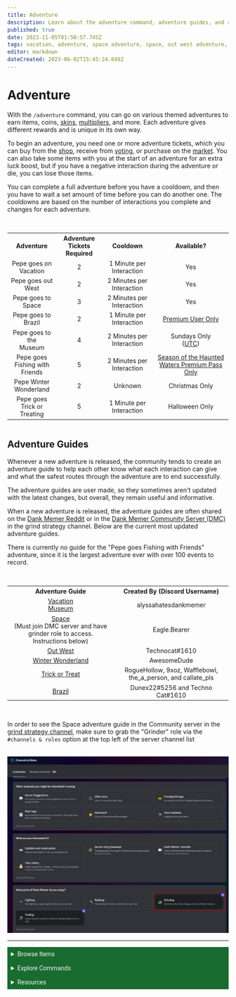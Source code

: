 ```yaml
---
title: Adventure
description: Learn about the adventure command, adventure guides, and rewards.
published: true
date: 2023-11-05T01:50:57.745Z
tags: vacation, adventure, space adventure, space, out west adventure, out west, brazil adventure, brazil, brasil, vacation adventure, pepe holidays, pepe winter wonderland, pepe goes trick or treating, pepe goes to the museum, pepe goes on vacation, pepe goes to brazil, halloween adventure, skins adventure, adventure guides, dank memer wiki, dankmemer wiki
editor: markdown
dateCreated: 2023-06-02T15:45:24.049Z
---
```


# Adventure
With the `/adventure` command, you can go on various themed adventures to earn items, coins, <a href="/Bot-features/Currency-Commands/Skins" target="_blank">skins</a>, <a href="/Bot-features/Currency-Commands/Multipliers" target="_blank">multipliers</a>, and more. 
Each adventure gives different rewards and is unique in its own way.

To begin an adventure, you need one or more adventure tickets, which you can buy from the <a href="/Bot-features/Currency-Commands/Basic-Commands#Shop" target="_blank">shop</a>, receive from <a href="/About-Dank-Memer/Vote" target="_blank">voting</a>, or purchase on the <a href="/Bot-features/Currency-Commands/Market" target="_blank">market</a>. You can also take some items with you at the start of an adventure for an extra luck boost, but if you have a negative interaction during the adventure or die, you can lose those items.

You can complete a full adventure before you have a cooldown, and then you have to wait a set amount of time before you can do another one. The cooldowns are based on the number of interactions you complete and changes for each adventure. 

<br>
<div style="overflow-x: auto;">
<center>
  <table >
    <th>Adventure </th>
    <th>Adventure Tickets <br> Required</th>
    <th>Cooldown</th>
    <th>Available?</th>
    <tr align=center>
      <td>Pepe goes on <br> Vacation</td>
      <td>2</td>
      <td>1 Minute per Interaction</td>
      <td>Yes</td>
    </tr>
    <tr align=center>
      <td>Pepe goes out <br> West</td>
      <td>2</td>
      <td>2 Minutes per Interaction</td>
      <td>Yes</td>
    </tr>
        <tr align=center>
      <td>Pepe goes to <br> Space </td>
      <td>3</td>
      <td>2 Minutes per Interaction</td>
      <td>Yes</td>
    </tr>
        <tr align=center>
      <td>Pepe goes to <br> Brazil</td>
      <td>2</td>
      <td>1 Minute per Interaction</td>
      <td><a href="/About-Dank-Memer/Premium-users" target="_blank">Premium User Only</a></td>
    </tr>
        <tr align=center>
      <td>Pepe goes to the <br> Museum</td>
      <td>4</td>
      <td>2 Minutes per Interaction</td>
      <td>Sundays Only <br> (<a href="https://www.timeanddate.com/worldclock/timezone/utc" target="_blank">UTC</a>)</td>
    </tr>
        <tr align=center>
      <td>Pepe goes <br> Fishing with Friends</td>
      <td>5</td>
      <td>2 Minutes per Interaction</td>
      <td><a href="/Bot-features/Currency-Commands/Grind-Commands/Fishing/Haunted" target="_blank">Season of the Haunted Waters Premium Pass Only</a></td>
    </tr>
        <tr align=center>
      <td>Pepe Winter <br> Wonderland</td>
      <td>2</td>
      <td>Unknown</td>
      <td>Christmas Only</td>
    </tr>
    <tr align=center>
      <td>Pepe goes <br> Trick or Treating</td>
      <td>5</td>
      <td>1 Minute per Interaction</td>
      <td>Halloween Only</td>
    </tr>
  </table>
  </center>
</div>



## Adventure Guides
Whenever a new adventure is released, the community tends to create an adventure guide to help each other know what each interaction can give and what the safest routes through the adventure are to end successfully.

The adventure guides are user made, so they sometimes aren't updated with the latest changes, but overall, they remain useful and informative. 

When a new adventure is released, the adventure guides are often shared on the <a href="https://www.reddit.com/r/dankmemer/" target="_blank">Dank Memer Reddit</a> or in the <a href="https://discord.gg/memers" target="_blank">Dank Memer Community Server (DMC)</a> in the grind strategy channel. Below are the current most updated adventure guides.

There is currently no guide for the "Pepe goes Fishing with Friends" adventure, since it is the largest adventure ever with over 100 events to record.

<br>
<center>
  <table>
    <th>Adventure Guide</th>
    <th>Created By (Discord Username)</th>
    <tr align=center>
      <td><a href="https://docs.google.com/spreadsheets/d/1MffBQskdCKXu3zCx9smLc_MepKg_BKldL7X5yhF0xr4/edit?usp=sharing" target="_blank">Vacation</a> <br> <a href="https://docs.google.com/spreadsheets/d/1MffBQskdCKXu3zCx9smLc_MepKg_BKldL7X5yhF0xr4/edit?usp=sharing" target="_blank">Museum</a></td>
      <td>alyssahatesdankmemer</td>
    </tr>
    <tr align=center>
      <td><a href="https://discord.com/channels/682809584985178135/1091017663054098573/1145313952235016192">Space</a> <br> (Must join DMC server and have grinder role to access. Instructions below) </td>
      <td>Eagle.Bearer</td>    
    </tr>
    <tr>
   	<tr align=center>
      <td><a href="https://docs.google.com/spreadsheets/d/1LVzQiBcTHRWL1_ZFzxs7j3mz1nzS2BDP-um5E6d24MA/edit?usp=sharing">Out West</a></td>
      <td>Technocat#1610</td>
    </tr>
    <tr>
    <tr align=center>
      <td><a href="https://docs.google.com/spreadsheets/d/14AC-mmYNMrcdDGxfG2Nv0OAwq-Pkth1SIJuW3ADSXYQ/edit#gid=806653247" target="_blank">Winter Wonderland </a></td>
      <td>AwesomeDude</td>
         	<tr align=center>
      <td><a href="https://docs.google.com/spreadsheets/d/14AC-mmYNMrcdDGxfG2Nv0OAwq-Pkth1SIJuW3ADSXYQ/edit#gid=806653247" target="_blank">Trick or Treat</a></td>
      <td>      RogueHollow, 9xoz, Wafflebowl, the_a_person, and callate_pls</td>
    </tr>
        <tr align=center>
      <td>
        <a href="https://docs.google.com/spreadsheets/d/1PQmwyLPm1dxTNidvPlMfwV-xmGi1_3mjPLk-QCDXlNE/edit#gid=0" target="_blank">Brazil</a><br></td>
      <td>Dunex22#5256 and Techno Cat#1610</td>
    </tr>
  </table>
  </center>
<br>

 In order to see the Space adventure guide in the Community server in the <a href="https://discord.com/channels/682809584985178135/1091017663054098573" target="_blank">grind strategy channel</a>, make sure to grab the "Grinder" role via the `#channels & roles` option at the top left of the server channel list</font>

<br>
<center>
  <img src="/bot-features/grinding/grinding.png" alt="Channels and Roles page in DMC." width=1069>
  </center>
  


---


<body>
  <details closed>
    <summary style="background-color:#196b2f; color:#F5F5F5; font: 14px Roboto; padding: 8px;">Browse Items</summary>
      <div style="text-align: center;">  
      <p style="font: 12px Roboto; padding: 0 8px 3px 8px;">
          <a href="/Items/Collectables" target="_blank">Collectables</a> &#x2022; <a href="/Items/Consumables" target="_blank">Consumables</a> &#x2022; <a href="/Items/Drops" target="_blank">Drops</a> &#x2022; <a href="/Items/Lootboxes" target="_blank">Lootboxes</a> &#x2022; <a href="/Items/Packs" target="_blank">Packs</a> &#x2022; <a href="/Items/Power-ups" target="_blank">Power-ups</a> &#x2022; <a href="/Items/Sellables" target="_blank">Sellables</a> &#x2022; <a href="/Items/Tools" target="_blank">Tools</a>
        </p>
         </div>
    </details>
</body>

<body>
  <details closed>
    <summary style="background-color:#196b2f; color:#F5F5F5; font: 14px Roboto; padding: 8px;">Explore Commands</summary>
    <details>
      <summary style="background-color:#72ad70; color:#000000; font: 12px Roboto; padding: 8px;">Currency Commands</summary>
      <div style="text-align: center;"> 
      <p style="font: 12px Roboto; padding: 0 8px 3px 8px;"> <a href="/Bot-features/Currency-Commands/Achievements" target="_blank">Achievements</a> &#x2022; <a href="/Bot-features/Currency-Commands/Advancements" target="_blank">Advancements - (</a> <a href="/Bot-features/Currency-Commands/Advancements#LevelRewards" target="_blank">Levels</a>, <a href="/Bot-features/Currency-Commands/Advancements#Omega" target="_blank">Omega</a>, <a href="/Bot-features/Currency-Commands/Advancements#Prestige" target="_blank">Prestige</a>, <a href="/Bot-features/Currency-Commands/Advancements/Upgrades" target="_blank">Upgrades</a>, <a href="/Bot-features/Currency-Commands/Advancements#Vote" target="_blank"> Vote</a>) <br> <a href="/Bot-features/Currency-Commands/Adventure" target="_blank">Adventure</a> &#x2022; <a href="/Bot-features/Currency-Commands/Badges" target="_blank">Badges</a> &#x2022; <a href="/Bot-features/Currency-Commands/Basic-Commands#Balance" target="_blank">Balance</a> &#x2022; <a href="/Bot-features/Currency-Commands/Rob-and-Heist#Bankrob" target="_blank">Bankrob</a> &#x2022; <a href="/Bot-features/Currency-Commands/Grind-Commands#Beg" target="_blank">Beg</a> &#x2022; <a href="/Bot-features/Currency-Commands/Bundles" target="_blank">Bundles</a> &#x2022; <a href="/Bot-features/Fun-Games-Image/Fun-and-Images#Compare" target="_blank">Compare</a> &#x2022; <a href="/Bot-features/Currency-Commands/Basic-Commands#Craft" target="_blank">Craft</a> &#x2022; <a href="/Bot-features/Currency-Commands/Grind-Commands#Crime" target="_blank">Crime</a> <br><a href="/Bot-features/Currency-Commands/Basic-Commands#Currencylog" target="_blank">Currencylog</a> &#x2022; <a href="/Bot-features/Currency-Commands/Basic-Commands#Daily" target="_blank">Daily</a> &#x2022; <a href="/Bot-features/Currency-Commands/Basic-Commands#Deposit" target="_blank">Deposit</a> &#x2022; <a href="/Bot-features/Currency-Commands/Grind-Commands#Dig" target="_blank">Dig</a> &#x2022; <a href="/Items/Drops" target="_blank">Drops</a> &#x2022; <a href="/Bot-features/Currency-Commands/Farm" target="_blank">Farm</a> &#x2022; <a href="/Bot-features/Currency-Commands/Grind-Commands#Fish" target="_blank">Fish</a> &#x2022; <a href="/Bot-features/Currency-Commands/Friends" target="_blank">Friends</a> &#x2022; <a href="/Bot-features/Currency-Commands/Serverevents-and-Giveaways#Giveaways" target="_blank">Giveaway</a> &#x2022; <a href="/Bot-features/Currency-Commands/Grind-Commands#Highlow" target="_blank">Highlow</a> <br> <a href="/Bot-features/Currency-Commands/Grind-Commands#Hunt" target="_blank">Hunt</a> &#x2022; <a href="/Bot-features/Currency-Commands/Basic-Commands#Inventory" target="_blank">Inventory</a> &#x2022; <a href="/Bot-features/Currency-Commands/Basic-Commands#Item" target="_blank">Item</a> &#x2022; <a href="/Bot-features/Currency-Commands/Leaderboards" target="_blank">Leaderboard</a> &#x2022; <a href="/Bot-features/Currency-Commands/Lotteries" target="_blank">Lottery</a> &#x2022; <a href="/Bot-features/Currency-Commands/Market" target="_blank">Market</a> &#x2022; <a href="/Bot-features/Currency-Commands/Marriage" target="_blank">Marriage</a> &#x2022; <a href="/Bot-features/Currency-Commands/Advancements/Upgrades#Monthly" target="_blank">Monthly</a> <br> <a href="/Bot-features/Currency-Commands/Multipliers" target="_blank">Multipliers</a> &#x2022; <a href="/Bot-features/Currency-Commands/Basic-Commands#Notifications" target="_blank">Notifications</a> &#x2022; <a href="/Bot-features/Currency-Commands/Pets" target="_blank">Pets</a>  &#x2022; <a href="/Bot-features/Currency-Commands/Grind-Commands#Postmemes" target="_blank">Postmemes</a> &#x2022; <a href="/Bot-features/Currency-Commands/Basic-Commands/Profile" target="_blank">Profile</a> &#x2022; <a href="/Bot-features/Currency-Commands/Quests" target="_blank">Quests</a> &#x2022; <a href="/Bot-features/Currency-Commands/Basic-Commands#Remove" target="_blank">Remove</a> &#x2022; <a href="/Bot-features/Currency-Commands/Rob-and-Heist#Rob" target="_blank">Rob</a> <br> <a href="/Bot-features/Currency-Commands/Grind-Commands#Scratch" target="_blank">Scratch</a> &#x2022; <a href="/Bot-features/Currency-Commands/Grind-Commands#Search" target="_blank">Search</a> &#x2022; <a href="/Bot-features/Currency-Commands/Serverevents-and-Giveaways#Serverevents" target="_blank">Serverevents</a> &#x2022; <a href="/Bot-features/Currency-Commands/Basic-Commands#Shop" target="_blank">Shop</a> &#x2022; <a href="/Bot-features/Currency-Commands/Basic-Commands/Profile#Showcase" target="_blank">Showcase</a> &#x2022; <a href="/Bot-features/Currency-Commands/Skins" target="_blank">Skins</a> &#x2022; <a href="/Bot-features/Currency-Commands/Grind-Commands#Stream" target="_blank">Stream</a> &#x2022; <a href="/Bot-features/Utility-and-Config-Commands/Utility-Commands#Taxcalc" target="_blank">Taxcalc</a> <br> <a href="/Bot-features/Currency-Commands/Basic-Commands/Profile#Titles" target="_blank">Title</a> &#x2022; <a href="/Bot-features/Currency-Commands/Basic-Commands#Use" target="_blank">Use</a> &#x2022; <a href="/Bot-features/Currency-Commands/Basic-Commands#Vacation" target="_blank">Vacation</a> &#x2022; <a href="/Bot-features/Fun-Games-Image/Games-and-Wagers#Wagers" target="_blank">Wager</a> &#x2022; <a href="/About-Dank-Memer/Premium-users#Weekly" target="_blank">Weekly</a> &#x2022; <a href="/Bot-features/Currency-Commands/Basic-Commands#Withdraw" target="_blank">Withdraw</a> &#x2022; <a href="/Bot-features/Currency-Commands/Work" target="_blank">Work</a> </p>
      </div>
    </details>
    <details>
      <summary style="background-color:#72ad70; color:#000000; font: 12px Roboto; padding: 8px;">Fun, Game, and Image Commands</summary>
      <div style="text-align: center;"> 
      <p style="font: 12px Roboto; padding: 0 8px 3px 8px;"><a href="/Bot-features/Fun-Games-Image/Fun-and-Images#Ball" target="_blank">8ball</a> &#x2022; <a href="/Bot-features/Fun-Games-Image/Fun-and-Images#Animals" target="_blank">Animals</a> &#x2022;  <a href="/Bot-features/Fun-Games-Image/Fun-and-Images#Clap" target="_blank">Clap</a> &#x2022; <a href="/Bot-features/Fun-Games-Image/Games-and-Wagers#Fight" target="_blank">Fight</a> &#x2022; <a href="/Bot-features/Fun-Games-Image/Games-and-Wagers#Games" target="_blank">Game</a> &#x2022; <a href="/Bot-features/Fun-Games-Image/Fun-and-Images#Image" target="_blank">Image</a> &#x2022;  <a href="/Bot-features/Fun-Games-Image/Fun-and-Images#Meme" target="_blank">Meme</a> &#x2022;  <a href="/Bot-features/Fun-Games-Image/Fun-and-Images#Rate" target="_blank">Rate</a> &#x2022; <a href="/Bot-features/Fun-Games-Image/Fun-and-Images#Trivia" target="_blank">Trivia</a> &#x2022;  <a href="/Bot-features/Fun-Games-Image/Fun-and-Images#Xkcd" target="_blank">Xkcd</a> </p>
      </div>
    </details>
    <details>
      <summary style="background-color:#72ad70; color:#000000; font: 12px Roboto,sans-serif; padding: 8px;">Utility and Config Commands</summary>
      <div style="text-align: center;"> 
      <p style="font: 12px Roboto; padding: 0 8px 3px 8px;">
        <a href="/Bot-features/Utility-and-Config-Commands/Config-Commands#Alert" target="_blank">Alert</a> &#x2022; <a href="/Bot-features/Utility-and-Config-Commands/Config-Commands#Audit" target="_blank">Audit</a> &#x2022; <a href="/Bot-features/Utility-and-Config-Commands/Config-Commands#Automeme" target="_blank">Automeme</a> &#x2022; <a href="/Bot-features/Utility-and-Config-Commands/Config-Commands#Block" target="_blank">Block</a> &#x2022; <a href="/Bot-features/Utility-and-Config-Commands/Config-Commands#Disableuse" target="_blank">Disableuse</a> &#x2022; <a href="/Bot-features/Utility-and-Config-Commands/Config-Commands#Flow" target="_blank">Flow</a> &#x2022; <a href="/Resources/help" target="_blank">Help</a> &#x2022; <a href="/Bot-features/Utility-and-Config-Commands/Utility-Commands#Invite" target="_blank">Invite</a> &#x2022; <a href="/About-Dank-Memer/About-the-bot#Partners" target="_blank">Partners</a> &#x2022; <a href="/Bot-features/Utility-and-Config-Commands/Utility-Commands#Ping" target="_blank">Ping</a> <br> <a href="/About-Dank-Memer/Premium-users#PremiumCommands" target="_blank">Premium</a> &#x2022; <a href="/Bot-features/Utility-and-Config-Commands/Utility-Commands#Reminders" target="_blank">Reminder</a> &#x2022; <a href="/Resources/Reports-and-appeals" target="_blank">Report</a> &#x2022; <a href="/Bot-features/Utility-and-Config-Commands/Utility-Commands#Reset" target="_blank">Resetmydata</a> &#x2022; <a href="/Bot-features/Utility-and-Config-Commands/Config-Commands#ServerSettings" target="_blank">Serversettings</a> &#x2022; <a href="/Bot-features/Utility-and-Config-Commands/Config-Commands#Settings" target="_blank">Settings</a> &#x2022; <a href="/Bot-features/Utility-and-Config-Commands/Utility-Commands#Usage" target="_blank">Usage</a> &#x2022; <a href="/About-Dank-Memer/Vote" target="_blank">Vote</a></p>
      </div>
    </details>
  </details>
</body>
    

<body>
  <details closed>
    <summary style="background-color:#196b2f; color:#F5F5F5; font: 14px Roboto, sans-serif; padding: 8px;">Resources</summary>
      <div style="text-align: center;">  
      <p style="font: 12px Roboto, sans-serif; padding: 0 8px 3px 8px;"><a href="/Resources/FAQ" target="_blank">Frequently Asked Questions (FAQ) </a> &#x2022;  <a href="/About-Dank-Memer/Bot-rules" target="_blank">Bot Rules</a> &#x2022; <a href="/Resources/Bot-tutorials" target="_blank">Bot Tutorials</a> <br> <a href="/Resources/Changelog" target="_blank">Changelog</a> &#x2022; <a href="/Resources/Community-made-tools" target="_blank">Community Made Tools</a> <br> <a href="/Resources/Dank-Blog" target="_blank">Dank Blog</a> &#x2022; <a href="/Resources/help" target="_blank">Help Commands</a> &#x2022; <a href="/Resources/Reports-and-appeals" target="_blank">Reports and Appeals</a>
        </p>
         </div>
    </details>
</body>
